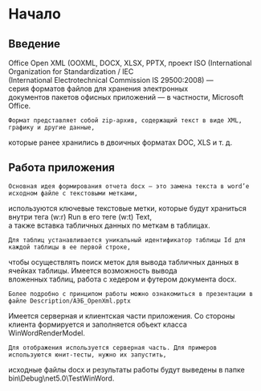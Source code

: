 # Начало

## Введение

Office Open XML (OOXML, DOCX, XLSX, PPTX, проект ISO (International Organization for Standardization / IEC  
(International Electrotechnical Commission IS 29500:2008) — серия форматов файлов для хранения электронных  
документов пакетов офисных приложений — в частности, Microsoft Office.

	Формат представляет собой zip-архив, содержащий текст в виде XML, графику и другие данные,  
которые ранее хранились в двоичных форматах DOC, XLS и т. д. 

## Работа приложения

	Основная идея формирования отчета docx — это замена текста в word’е исходном файле с текстовыми метками,  
используются ключевые текстовые метки, которые будут храниться внутри тега (w:r) Run в его теге (w:t) Text,  
а также вставка табличных данных по меткам в таблицах.

	Для таблиц устанавливается уникальный идентификатор таблицы Id для каждой таблицы в ее первой строке,  
чтобы осуществлять поиск меток для вывода табличных данных в ячейках таблицы. Имеется возможность вывода  
вложенных таблиц, работа с хедером и футером документа docx.

	Более подробно с принципом работы можно ознакомиться в презентации в файле Description/АЭБ_OpenXml.pptx  
Имеется серверная и клиентская части приложения. Со стороны клиента формируется и заполняется объект класса  
WinWordRenderModel.

	Для отображения используется серверная часть. Для примеров используются юнит-тесты, нужно их запустить,  
исходные файлы docx и результаты работы будут выведены в папке bin\Debug\net5.0\TestWinWord.
